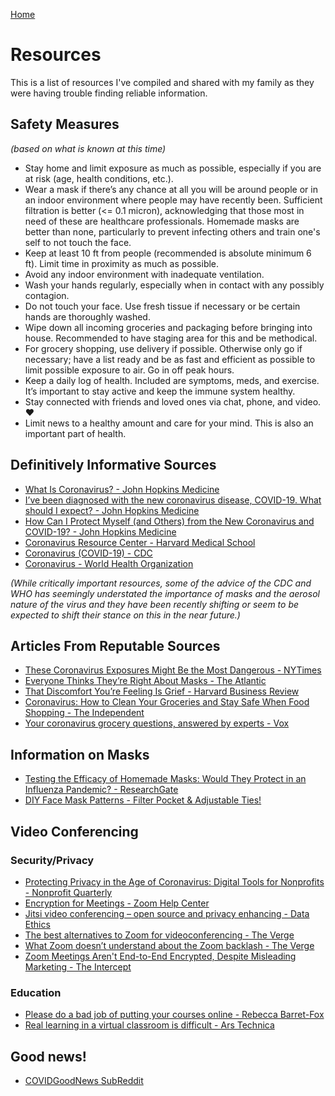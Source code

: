 [Home](README.md)

# Resources

This is a list of resources I've compiled and shared with my family as they were having trouble finding reliable information.

## Safety Measures
*(based on what is known at this time)*

* Stay home and limit exposure as much as possible, especially if you are at risk (age, health conditions, etc.).
* Wear a mask if there’s any chance at all you will be around people or in an indoor environment where people may have recently been. Sufficient filtration is better (<= 0.1 micron), acknowledging that those most in need of these are healthcare professionals. Homemade masks are better than none, particularly to prevent infecting others and train one's self to not touch the face.
* Keep at least 10 ft from people (recommended is absolute minimum 6 ft). Limit time in proximity as much as possible.
* Avoid any indoor environment with inadequate ventilation.
* Wash your hands regularly, especially when in contact with any possibly contagion.
* Do not touch your face. Use fresh tissue if necessary or be certain hands are thoroughly washed.
* Wipe down all incoming groceries and packaging before bringing into house. Recommended to have staging area for this and be methodical.
* For grocery shopping, use delivery if possible. Otherwise only go if necessary; have a list ready and be as fast and efficient as possible to limit possible exposure to air. Go in off peak hours.
* Keep a daily log of health. Included are symptoms, meds, and exercise. It’s important to stay active and keep the immune system healthy.
* Stay connected with friends and loved ones via chat, phone, and video. ❤️
* Limit news to a healthy amount and care for your mind. This is also an important part of health.


## Definitively Informative Sources

* [What Is Coronavirus? - John Hopkins Medicine](https://www.hopkinsmedicine.org/health/conditions-and-diseases/coronavirus)
* [I’ve been diagnosed with the new coronavirus disease, COVID-19. What should I expect? - John Hopkins Medicine](https://www.hopkinsmedicine.org/health/conditions-and-diseases/coronavirus/diagnosed-with-covid-19-what-to-expect)
* [How Can I Protect Myself (and Others) from the New Coronavirus and COVID-19? - John Hopkins Medicine](https://www.hopkinsmedicine.org/health/conditions-and-diseases/coronavirus/how-can-i-protect-myself-from-coronavirus)
* [Coronavirus Resource Center - Harvard Medical School](https://www.health.harvard.edu/diseases-and-conditions/coronavirus-resource-center)
* [Coronavirus (COVID-19) - CDC](https://www.cdc.gov/coronavirus/2019-ncov/index.html)
* [Coronavirus - World Health Organization](https://www.who.int/health-topics/coronavirus)

*(While critically important resources, some of the advice of the CDC and WHO has seemingly understated the importance of masks and the aerosol nature of the virus and they have been recently shifting or seem to be expected to shift their stance on this in the near future.)*


## Articles From Reputable Sources

* [These Coronavirus Exposures Might Be the Most Dangerous - NYTimes](https://www.nytimes.com/2020/04/01/opinion/coronavirus-viral-dose.html)
* [Everyone Thinks They’re Right About Masks - The Atlantic](https://www.theatlantic.com/health/archive/2020/04/coronavirus-pandemic-airborne-go-outside-masks/609235/)
* [That Discomfort You’re Feeling Is Grief - Harvard Business Review](https://hbr.org/amp/2020/03/that-discomfort-youre-feeling-is-grief)
* [Coronavirus: How to Clean Your Groceries and Stay Safe When Food Shopping - The Independent](https://www.independent.co.uk/life-style/coronavirus-spread-food-shopping-clean-packaging-home-delivery-spread-safe-a9434726.html)
* [Your coronavirus grocery questions, answered by experts - Vox](https://www.vox.com/the-goods/2020/3/30/21199714/grocery-store-delivery-coronavirus-safe-empty)


## Information on Masks

* [Testing the Efficacy of Homemade Masks: Would They Protect in an Influenza Pandemic? - ResearchGate](https://www.researchgate.net/publication/258525804_Testing_the_Efficacy_of_Homemade_Masks_Would_They_Protect_in_an_Influenza_Pandemic)
* [DIY Face Mask Patterns - Filter Pocket & Adjustable Ties!](https://jennifermaker.com/face-mask-patterns-cricut/)


## Video Conferencing

### Security/Privacy

* [Protecting Privacy in the Age of Coronavirus: Digital Tools for Nonprofits - Nonprofit Quarterly](https://nonprofitquarterly.org/protecting-privacy-in-the-age-of-coronavirus-digital-tools-for-nonprofits/)
* [Encryption for Meetings - Zoom Help Center](https://support.zoom.us/hc/en-us/articles/201362723-Encryption-for-Meetings?mobile_site=true)
* [Jitsi video conferencing – open source and privacy enhancing - Data Ethics](https://dataethics.eu/interview-emil-ivov-jitsi-video-conferencing-snowden/)
* [The best alternatives to Zoom for videoconferencing - The Verge](https://www.theverge.com/2020/4/1/21202945/zoom-alternative-conference-video-free-app-skype-slack-hangouts-jitsi)
* [What Zoom doesn’t understand about the Zoom backlash - The Verge](https://www.theverge.com/interface/2020/4/2/21202984/zoom-backlash-zoombombing-encryption-exploits-consumerization-of-it)
* [Zoom Meetings Aren't End-to-End Encrypted, Despite Misleading Marketing - The Intercept](https://theintercept.com/2020/03/31/zoom-meeting-encryption/)

### Education

* [Please do a bad job of putting your courses online - Rebecca Barret-Fox](https://anygoodthing.com/2020/03/12/please-do-a-bad-job-of-putting-your-courses-online/)
* [Real learning in a virtual classroom is difficult - Ars Technica](https://arstechnica.com/staff/2020/03/a-crash-course-in-virtual-teaching-real-learning-achieved/)


## Good news!

* [COVIDGoodNews SubReddit](https://www.reddit.com/r/covidgoodnews)
